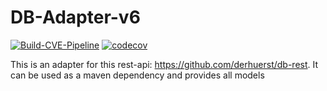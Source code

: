 # DB-Adapter-v6
[![Build-CVE-Pipeline](https://github.com/olech2412/DB-Adapter-v6/actions/workflows/Build-Test-Pipeline.yml/badge.svg?branch=master)](https://github.com/olech2412/DB-Adapter-v6/actions/workflows/Build-Test-Pipeline.yml) [![codecov](https://codecov.io/gh/olech2412/DB-Adapter-v6/graph/badge.svg?token=CKROXWUMJQ)](https://codecov.io/gh/olech2412/DB-Adapter-v6)

This is an adapter for this rest-api: https://github.com/derhuerst/db-rest. It can be used as a maven dependency and provides all models
